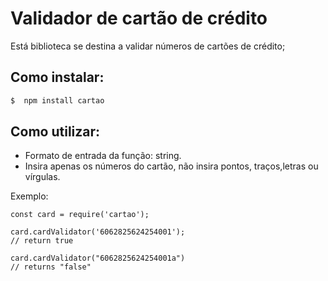 # Validador de cartão de crédito

Está biblioteca se destina a validar números de cartões de crédito;

## Como instalar:

```zsh
$  npm install cartao
```

## Como utilizar:
* Formato de entrada da função: string.
* Insira apenas os números do cartão, não insira pontos, traços,letras ou vírgulas.


Exemplo:

```node
const card = require('cartao');

card.cardValidator('6062825624254001');
// return true

card.cardValidator("6062825624254001a")
// returns "false"
```
